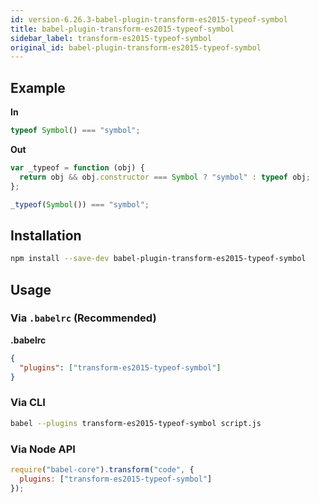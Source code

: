 ```yaml
---
id: version-6.26.3-babel-plugin-transform-es2015-typeof-symbol
title: babel-plugin-transform-es2015-typeof-symbol
sidebar_label: transform-es2015-typeof-symbol
original_id: babel-plugin-transform-es2015-typeof-symbol
---
```


## Example

**In**

```javascript
typeof Symbol() === "symbol";
```

**Out**

```javascript
var _typeof = function (obj) {
  return obj && obj.constructor === Symbol ? "symbol" : typeof obj;
};

_typeof(Symbol()) === "symbol";
```

## Installation

```sh
npm install --save-dev babel-plugin-transform-es2015-typeof-symbol
```

## Usage

### Via `.babelrc` (Recommended)

**.babelrc**

```json
{
  "plugins": ["transform-es2015-typeof-symbol"]
}
```

### Via CLI

```sh
babel --plugins transform-es2015-typeof-symbol script.js
```

### Via Node API

```javascript
require("babel-core").transform("code", {
  plugins: ["transform-es2015-typeof-symbol"]
});
```

